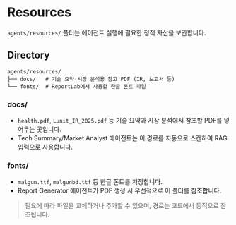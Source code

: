 # Resources

`agents/resources/` 폴더는 에이전트 실행에 필요한 정적 자산을 보관합니다.

## Directory

```
agents/resources/
├── docs/   # 기술 요약·시장 분석용 참고 PDF (IR, 보고서 등)
└── fonts/  # ReportLab에서 사용할 한글 폰트 파일
```

### docs/
- `health.pdf`, `Lunit_IR_2025.pdf` 등 기술 요약과 시장 분석에서 참조할 PDF를 넣어두는 곳입니다.
- Tech Summary/Market Analyst 에이전트는 이 경로를 자동으로 스캔하여 RAG 입력으로 사용합니다.

### fonts/
- `malgun.ttf`, `malgunbd.ttf` 등 한글 폰트를 저장합니다.
- Report Generator 에이전트가 PDF 생성 시 우선적으로 이 폴더를 참조합니다.

> 필요에 따라 파일을 교체하거나 추가할 수 있으며, 경로는 코드에서 동적으로 참조됩니다.
